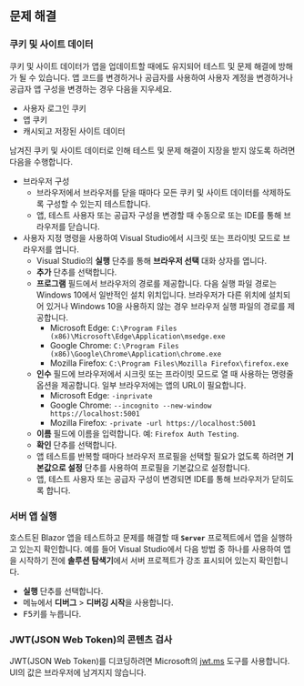 ## <a name="troubleshoot"></a>문제 해결

### <a name="cookies-and-site-data"></a>쿠키 및 사이트 데이터

쿠키 및 사이트 데이터가 앱을 업데이트할 때에도 유지되어 테스트 및 문제 해결에 방해가 될 수 있습니다. 앱 코드를 변경하거나 공급자를 사용하여 사용자 계정을 변경하거나 공급자 앱 구성을 변경하는 경우 다음을 지우세요.

* 사용자 로그인 쿠키
* 앱 쿠키
* 캐시되고 저장된 사이트 데이터

남겨진 쿠키 및 사이트 데이터로 인해 테스트 및 문제 해결이 지장을 받지 않도록 하려면 다음을 수행합니다.

* 브라우저 구성
  * 브라우저에서 브라우저를 닫을 때마다 모든 쿠키 및 사이트 데이터를 삭제하도록 구성할 수 있는지 테스트합니다.
  * 앱, 테스트 사용자 또는 공급자 구성을 변경할 때 수동으로 또는 IDE를 통해 브라우저를 닫습니다.
* 사용자 지정 명령을 사용하여 Visual Studio에서 시크릿 또는 프라이빗 모드로 브라우저를 엽니다.
  * Visual Studio의 **실행** 단추를 통해 **브라우저 선택** 대화 상자를 엽니다.
  * **추가** 단추를 선택합니다.
  * **프로그램** 필드에서 브라우저의 경로를 제공합니다. 다음 실행 파일 경로는 Windows 10에서 일반적인 설치 위치입니다. 브라우저가 다른 위치에 설치되어 있거나 Windows 10을 사용하지 않는 경우 브라우저 실행 파일의 경로를 제공합니다.
    * Microsoft Edge: `C:\Program Files (x86)\Microsoft\Edge\Application\msedge.exe`
    * Google Chrome: `C:\Program Files (x86)\Google\Chrome\Application\chrome.exe`
    * Mozilla Firefox: `C:\Program Files\Mozilla Firefox\firefox.exe`
  * **인수** 필드에 브라우저에서 시크릿 또는 프라이빗 모드로 열 때 사용하는 명령줄 옵션을 제공합니다. 일부 브라우저에는 앱의 URL이 필요합니다.
    * Microsoft Edge: `-inprivate`
    * Google Chrome: `--incognito --new-window https://localhost:5001`
    * Mozilla Firefox: `-private -url https://localhost:5001`
  * **이름** 필드에 이름을 입력합니다. 예: `Firefox Auth Testing`.
  * **확인** 단추를 선택합니다.
  * 앱 테스트를 반복할 때마다 브라우저 프로필을 선택할 필요가 없도록 하려면 **기본값으로 설정** 단추를 사용하여 프로필을 기본값으로 설정합니다.
  * 앱, 테스트 사용자 또는 공급자 구성이 변경되면 IDE를 통해 브라우저가 닫히도록 합니다.

### <a name="run-the-server-app"></a>서버 앱 실행

호스트된 Blazor 앱을 테스트하고 문제를 해결할 때 **`Server`** 프로젝트에서 앱을 실행하고 있는지 확인합니다. 예를 들어 Visual Studio에서 다음 방법 중 하나를 사용하여 앱을 시작하기 전에 **솔루션 탐색기**에서 서버 프로젝트가 강조 표시되어 있는지 확인합니다.

* **실행** 단추를 선택합니다.
* 메뉴에서 **디버그** > **디버깅 시작**을 사용합니다.
* <kbd>F5</kbd>키를 누릅니다.

### <a name="inspect-the-content-of-a-json-web-token-jwt"></a>JWT(JSON Web Token)의 콘텐츠 검사

JWT(JSON Web Token)를 디코딩하려면 Microsoft의 [jwt.ms](https://jwt.ms/) 도구를 사용합니다. UI의 값은 브라우저에 남겨지지 않습니다.
